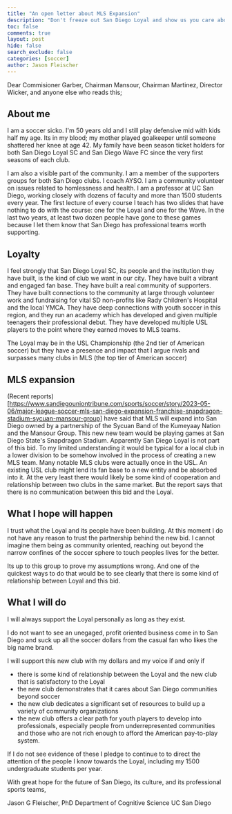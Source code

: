 ```yaml
---
title: "An open letter about MLS Expansion"
description: "Don't freeze out San Diego Loyal and show us you care about this community"
toc: false
comments: true
layout: post
hide: false
search_exclude: false
categories: [soccer]
author: Jason Fleischer
---
```



Dear Commisioner Garber,  Chairman Mansour, Chairman Martinez, Director Wicker, and anyone else who reads this;

## About me
I am a soccer sicko. I'm 50 years old and I still play defensive mid with kids half my age. Its in my blood; my mother played goalkeeper until someone shattered her knee at age 42. My family have been season ticket holders for both San Diego Loyal SC and San Diego Wave FC since the very first seasons of each club.

I am also a visible part of the community. I am a member of the supporters groups for both San Diego clubs.  I coach AYSO.  I am a community volunteer on issues related to homlessness and health.  I am a professor at UC San Diego, working closely with dozens of faculty and more than 1500 students every year.   The first lecture of every course I teach has two slides that have nothing to do with the course: one for the Loyal and one for the Wave. In the last two years, at least two dozen people have gone to these games because I let them know that San Diego has professional teams worth supporting.

## Loyalty

I feel strongly that San Diego Loyal SC, its people and the institution they have built, is the kind of club we want in our city.  They have built a vibrant and engaged fan base.  They have built a real community of supporters.  They have built connections to the community at large through volunteer work and fundraising for vital SD non-profits like Rady Children's Hospital and the local YMCA.  They have deep connections with youth soccer in this region, and they run an academy which has developed and given multiple teenagers their professional debut.  They have developed multiple USL players to the point where they earned moves to MLS teams.

The Loyal may be in the USL Championship (the 2nd tier of American soccer) but they have a presence and impact that I argue rivals and surpasses many clubs in MLS (the top tier of American soccer)

## MLS expansion

(Recent reports)[https://www.sandiegouniontribune.com/sports/soccer/story/2023-05-06/major-league-soccer-mls-san-diego-expansion-franchise-snapdragon-stadium-sycuan-mansour-group] have said that MLS will expand into San Diego owned by a partnership of the Sycuan Band of the Kumeyaay Nation and the Mansour Group. This new new team would be playing games at San Diego State's Snapdragon Stadium.  Apparently San Diego Loyal is not part of this bid.  To my limited understanding it would be typical for a local club in a lower division to be somehow involved in the process of creating a new MLS team.  Many notable MLS clubs were actually once in the USL. An existing USL club might lend its fan base to a new entity and be absorbed into it. At the very least there would likely be some kind of cooperation and relationship between two clubs in the same market.   But the report says that there is no communication between this bid and the Loyal.

## What I hope will happen
I trust what the Loyal and its people have been building. At this moment I do not have any reason to trust the partnership behind the new bid.  I cannot imagine them being as community oriented, reaching out beyond the narrow confines of the soccer sphere to touch peoples lives for the better. 

Its up to this group to prove my assumptions wrong.  And one of the quickest ways to do that would be to see clearly that there is some kind of relationship between Loyal and this bid.  

## What I will do
I will always support the Loyal personally as long as they exist. 

I do not want to see an unegaged, profit oriented business come in to San Diego and suck up all the soccer dollars from the casual fan who likes the big name brand.
 
I will support this new club with my dollars and my voice if and only if
- there is some kind of relationship between the Loyal and the new club that is satisfactory to the Loyal
- the new club demonstrates that it cares about San Diego communities beyond soccer
- the new club dedicates a significant set of resources to build up a variety of community organizations
- the new club offers a clear path for youth players to develop into professionals, especially people from underrepresented communities and those who are not rich enough to afford the American pay-to-play system.

If I do not see evidence of these I pledge to continue to to direct the attention of the people I know towards the Loyal, including my 1500 undergraduate students per year.


With great hope for the future of San Diego, its culture,  and its professional sports teams,


Jason G Fleischer, PhD
Department of Cognitive Science
UC San Diego





